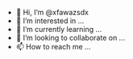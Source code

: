 - 👋 Hi, I’m @xfawazsdx
- 👀 I’m interested in ...
- 🌱 I’m currently learning ...
- 💞️ I’m looking to collaborate on ...
- 📫 How to reach me ...

<!---
xfawazsdx/xfawazsdx is a ✨ special ✨ repository because its `README.md` (this file) appears on your GitHub profile.
You can click the Preview link to take a look at your changes.
--->
